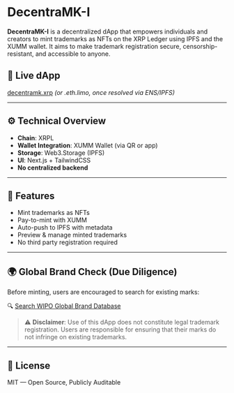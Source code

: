 # DecentraMK-I

**DecentraMK-I** is a decentralized dApp that empowers individuals and creators to mint trademarks as NFTs on the XRP Ledger using IPFS and the XUMM wallet. It aims to make trademark registration secure, censorship-resistant, and accessible to anyone.

## 🔗 Live dApp
[decentramk.xrp](https://decentramk.xrp) *(or .eth.limo, once resolved via ENS/IPFS)*

---

## ⚙️ Technical Overview

- **Chain**: XRPL
- **Wallet Integration**: XUMM Wallet (via QR or app)
- **Storage**: Web3.Storage (IPFS)
- **UI**: Next.js + TailwindCSS
- **No centralized backend**

---

## 🚀 Features

- Mint trademarks as NFTs
- Pay-to-mint with XUMM
- Auto-push to IPFS with metadata
- Preview & manage minted trademarks
- No third party registration required

---

## 🌍 Global Brand Check (Due Diligence)

Before minting, users are encouraged to search for existing marks:

🔍 [Search WIPO Global Brand Database](https://branddb.wipo.int/en/similarname)

> ⚠️ **Disclaimer**: Use of this dApp does not constitute legal trademark registration. Users are responsible for ensuring that their marks do not infringe on existing trademarks.

---

## 📄 License

MIT — Open Source, Publicly Auditable
